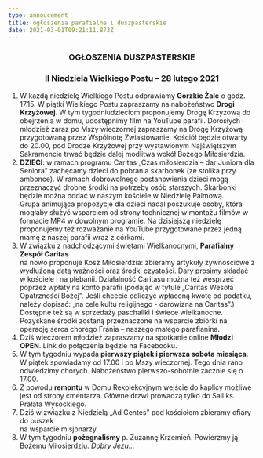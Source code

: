 ```yaml
---
type: annoucement
title: ogłoszenia parafialne i duszpasterskie
date: 2021-03-01T09:21:11.873Z
---
```

<!--StartFragment-->

<h3 style="text-align:center;">OGŁOSZENIA DUSZPASTERSKIE</h3>

<h3 style="text-align:center;">II Niedziela Wielkiego Postu – 28 lutego 2021</h3>

1. W każdą niedzielę Wielkiego Postu odprawiamy **Gorzkie Żale** o godz. 17.15. W piątki Wielkiego Postu zapraszamy na nabożeństwo **Drogi Krzyżowej**. W tym tygodniudzieciom proponujemy Drogę Krzyżową do obejrzenia w domu, udostępnimy film na YouTube parafii. Dorosłych i młodzież zaraz po Mszy wieczornej zapraszamy na Drogę Krzyżową przygotowaną przez Wspólnotę Zwiastowanie. Kościół będzie otwarty do 20.00, pod Drodze Krzyżowej przy wystawionym Najświętszym Sakramencie trwać będzie dalej modlitwa wokół Bożego Miłosierdzia. 
2. **DZIECI**: w ramach programu Caritas „Czas miłosierdzia – dar Juniora dla Seniora” zachęcamy dzieci do pobrania skarbonek (ze stolika przy ambonce). W ramach dobrowolnego postanowienia dzieci mogą przeznaczyć drobne środki na potrzeby osób starszych. Skarbonki będzie można oddać w naszym kościele w Niedzielę Palmową.\
   Grupa animująca propozycje dla dzieci nadal poszukuje osoby, która mogłaby służyć wsparciem od strony technicznej w montażu filmów w formacie MP4 w dowolnym programie. Na dzisiejszą niedzielę proponujemy też rozważanie na YouTube przygotowane przez jedną mamę z naszej parafii wraz z córkami.
3. W związku z nadchodzącymi świętami Wielkanocnymi, **Parafialny Zespół Caritas**\
   na nowo proponuje Kosz Miłosierdzia: zbieramy artykuły żywnościowe z wydłużoną datą ważności oraz środki czystości. Dary prosimy składać w kościele i na plebanii. Działalność Caritasu można też wesprzeć poprzez wpłaty na konto parafii (podając w tytule „Caritas Wesoła Opatrzności Bożej”. Jeśli chcecie odliczyć wpłaconą kwotę od podatku, należy dopisać: „na cele kultu religijnego - darowizna na Caritas”.)\
   Dostępne też są w sprzedaży paschaliki i świece wielkanocne. Pozyskane środki zostaną przeznaczone na wsparcie zbiórki na operację serca chorego Frania – naszego małego parafianina.
4. Dziś wieczorem młodzież zapraszamy na spotkanie online **Młodzi OPEN**. Link do połączenia będzie na Facebooku.
5. W tym tygodniu wypada **pierwszy piątek i pierwsza sobota miesiąca**. W piątek spowiadamy od 17.00 i po Mszy wieczornej. Tego dnia rano odwiedzimy chorych. Nabożeństwo pierwszo-sobotnie zacznie się o 17.00.
6. Z powodu **remontu** w Domu Rekolekcyjnym wejście do kaplicy możliwe jest od strony cmentarza. Główne drzwi prowadzą tylko do Sali ks. Prałata Wysockiego.
7. Dziś w związku z Niedzielą „Ad Gentes” pod kościołem zbieramy ofiary do puszek\
   na wsparcie misjonarzy.
8. W tym tygodniu **pożegnaliśmy** p. Zuzannę Krzemień. Powierzmy ją Bożemu Miłosierdziu. *Dobry Jezu…*

<!--EndFragment-->